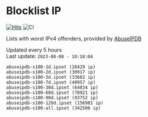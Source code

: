 # Blocklist IP

[![Hits](https://hits.seeyoufarm.com/api/count/incr/badge.svg?url=https%3A%2F%2Fgithub.com%2Fborestad%2Fblocklist-ip%2F&count_bg=%2379C83D&title_bg=%23555555&icon=&icon_color=%23E7E7E7&title=hits&edge_flat=false)](https://hits.seeyoufarm.com)  ![CI](https://img.shields.io/github/workflow/status/borestad/blocklist-ip/CI?style=flat-square)

Lists with worst IPv4 offenders, provided by [AbuseIPDB](https://www.abuseipdb.com/)

<!-- FOOTER-PLACEHOLDER -->
Updated every 5 hours<br>
Last update: `2023-08-08 - 10:18:04`
```
abuseipdb-s100-1d.ipset (26429 ip)
abuseipdb-s100-2d.ipset (30917 ip)
abuseipdb-s100-3d.ipset (33682 ip)
abuseipdb-s100-7d.ipset (40957 ip)
abuseipdb-s100-30d.ipset (64834 ip)
abuseipdb-s100-60d.ipset (78921 ip)
abuseipdb-s100-90d.ipset (93752 ip)
abuseipdb-s100-120d.ipset (156981 ip)
abuseipdb-s100-all.ipset (342506 ip)
```
